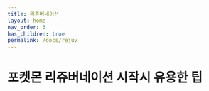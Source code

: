 ```yaml
---
title: 리쥬버네이션
layout: home
nav_order: 3
has_children: true
permalink: /docs/rejuv
---
```


# 포켓몬 리쥬버네이션 시작시 유용한 팁
